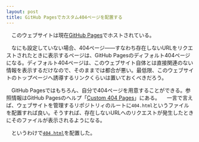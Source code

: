 ```yaml
---
layout: post
title: GitHub Pagesでカスタム404ページを配置する
---
```

　このウェブサイトは現在[GitHub Pages](http://pages.github.com)でホストされている。

　なにも設定していない場合、404ページ——すなわち存在しないURLをリクエストされたときに表示するページは、GitHub Pagesのディフォルト404ページになる。ディフォルト404ページは、このウェブサイト自体とは直接関連のない情報を表示するだけなので、そのままでは都合が悪い。最低限、このウェブサイトのトップページへ誘導するリンクくらいは置いておくべきだろう。

　GitHub Pagesではもちろん、自分で404ページを用意することができる。参照情報はGitHub Pagesのヘルプ「[Custom 404 Pages](https://help.github.com/articles/custom-404-pages)」にある。
　一言で言えば、ウェブサイトを管理するリポジトリィのルートに`404.html`というファイルを配置すれば良い。そうすれば、存在しないURLへのリクエストが発生したときにそのファイルが表示されるようになる。

　というわけで[`404.html`](/404.html)を配置した。
